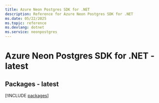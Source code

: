 ```yaml
---
title: Azure Neon Postgres SDK for .NET
description: Reference for Azure Neon Postgres SDK for .NET
ms.date: 05/22/2025
ms.topic: reference
ms.devlang: dotnet
ms.service: neonpostgres
---
```

# Azure Neon Postgres SDK for .NET - latest
## Packages - latest
[!INCLUDE [packages](neon-postgres-index.md)]
